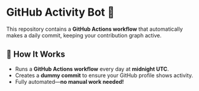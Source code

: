 # GitHub Activity Bot 🚀  

This repository contains a **GitHub Actions workflow** that automatically makes a daily commit, keeping your contribution graph active.  

## 🔧 How It Works  
- Runs a **GitHub Actions workflow** every day at **midnight UTC**.  
- Creates a **dummy commit** to ensure your GitHub profile shows activity.  
- Fully automated—**no manual work needed!**  
  
